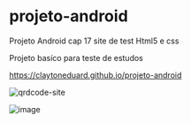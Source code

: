 # projeto-android
Projeto Android cap 17 site de test Html5 e css

Projeto basíco para teste de estudos

https://claytoneduard.github.io/projeto-android

![qrdcode-site](https://user-images.githubusercontent.com/11823640/205709057-39e67c23-ec1f-478c-a368-82a324e82ef3.png)


![image](https://user-images.githubusercontent.com/11823640/205709207-2bd527c0-022f-4577-8a0c-e573d1c14354.png)
